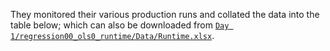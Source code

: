 They monitored their various production runs and collated the data into the table below; which can also be downloaded from [`Day 1/regression00_ols0_runtime/Data/Runtime.xlsx`](https://drive.google.com/open?id=1tMHllofSBkcGQA5wzdJB8L38FCkFH64C).

